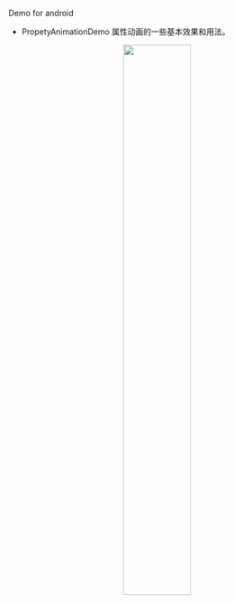 Demo for android

* PropetyAnimationDemo 属性动画的一些基本效果和用法。

  <div align=center><img src="http://7xrl8j.com1.z0.glb.clouddn.com/ezgif.com-video-to-gif.gif" width="%50" height="50%"/></div>

  ​